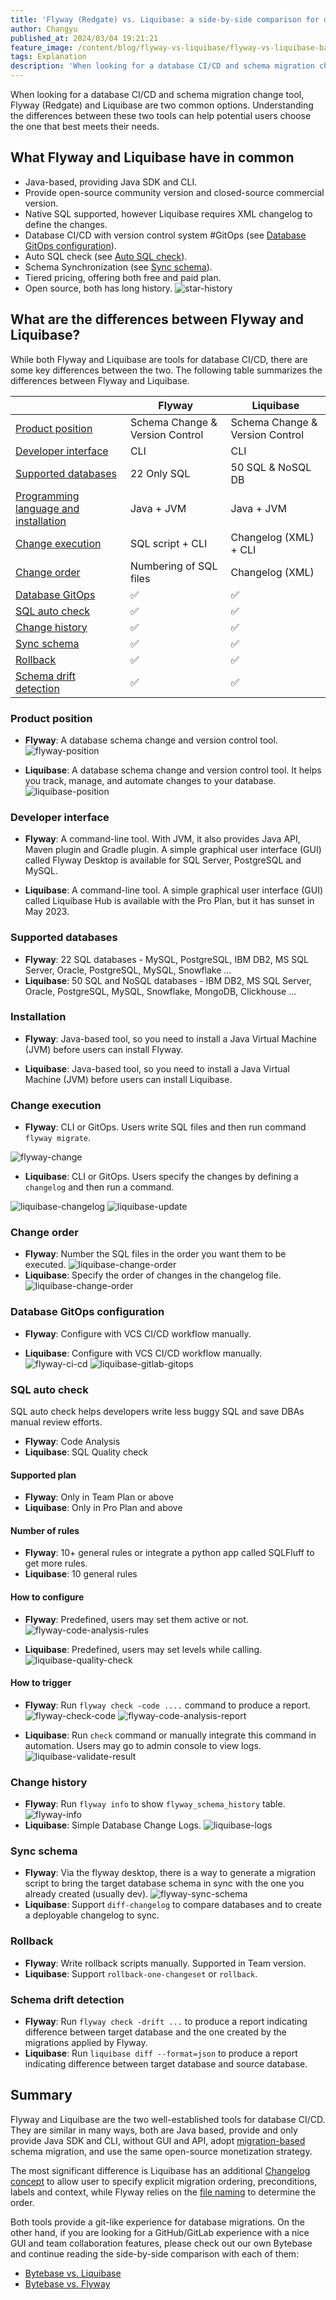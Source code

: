 ```yaml
---
title: 'Flyway (Redgate) vs. Liquibase: a side-by-side comparison for database schema migration'
author: Changyu
published_at: 2024/03/04 19:21:21
feature_image: /content/blog/flyway-vs-liquibase/flyway-vs-liquibase-banner.webp
tags: Explanation
description: 'When looking for a database CI/CD and schema migration change tool, Flyway and Liquibase are two common options. Understanding the differences between these two tools can help potential users choose the one that best meets their needs.'
---
```


When looking for a database CI/CD and schema migration change tool, Flyway (Redgate) and Liquibase are two common options. Understanding the differences between these two tools can help potential users choose the one that best meets their needs.

## What Flyway and Liquibase have in common

- Java-based, providing Java SDK and CLI.
- Provide open-source community version and closed-source commercial version.
- Native SQL supported, however Liquibase requires XML changelog to define the changes.
- Database CI/CD with version control system #GitOps (see [Database GitOps configuration](#database-gitops-configuration)).
- Auto SQL check (see [Auto SQL check](#sql-auto-check)).
- Schema Synchronization (see [Sync schema](#sync-schema)).
- Tiered pricing, offering both free and paid plan.
- Open source, both has long history.
  ![star-history](/content/blog/flyway-vs-liquibase/star-history-flyway-vs-liquibase.webp)

## What are the differences between Flyway and Liquibase?

While both Flyway and Liquibase are tools for database CI/CD, there are some key differences between the two. The following table summarizes the differences between Flyway and Liquibase.

|                                                        | Flyway                          | Liquibase                       |
| ------------------------------------------------------ | ------------------------------- | ------------------------------- |
| [Product position](#product-position)                  | Schema Change & Version Control | Schema Change & Version Control |
| [Developer interface](#developer-interface)            | CLI                             | CLI                             |
| [Supported databases](#supported-databases)            | 22 Only SQL                     | 50 SQL & NoSQL DB               |
| [Programming language and installation](#installation) | Java + JVM                      | Java + JVM                      |
| [Change execution](#change-execution)                  | SQL script + CLI                | Changelog (XML) + CLI           |
| [Change order](#change-order)                          | Numbering of SQL files          | Changelog (XML)                 |
| [Database GitOps](#database-gitops-configuration)      | ✅                              | ✅                              |
| [SQL auto check](#sql-auto-check)                      | ✅                              | ✅                              |
| [Change history](#change-history)                      | ✅                              | ✅                              |
| [Sync schema](#sync-schema)                            | ✅                              | ✅                              |
| [Rollback](#rollback)                                  | ✅                              | ✅                              |
| [Schema drift detection](#schema-drift-detection)      | ✅                              | ✅                              |

### Product position

- **Flyway**: A database schema change and version control tool.
  ![flyway-position](/content/blog/bytebase-vs-flyway/flyway-position.webp)

- **Liquibase**: A database schema change and version control tool. It helps you track, manage, and automate changes to your database.
  ![liquibase-position](/content/blog/flyway-vs-liquibase/liquibase-position.webp)

### Developer interface

- **Flyway**: A command-line tool. With JVM, it also provides Java API, Maven plugin and Gradle plugin. A simple graphical user interface (GUI) called Flyway Desktop is available for SQL Server, PostgreSQL and MySQL.

- **Liquibase**: A command-line tool. A simple graphical user interface (GUI) called Liquibase Hub is available with the Pro Plan, but it has sunset in May 2023.

### Supported databases

- **Flyway**: 22 SQL databases - MySQL, PostgreSQL, IBM DB2, MS SQL Server, Oracle, PostgreSQL, MySQL, Snowflake ...
- **Liquibase**: 50 SQL and NoSQL databases - IBM DB2, MS SQL Server, Oracle, PostgreSQL, MySQL, Snowflake, MongoDB, Clickhouse ...

### Installation

- **Flyway**: Java-based tool, so you need to install a Java Virtual Machine (JVM) before users can install Flyway.

- **Liquibase**: Java-based tool, so you need to install a Java Virtual Machine (JVM) before users can install Liquibase.

### Change execution

- **Flyway**: CLI or GitOps. Users write SQL files and then run command `flyway migrate`.

![flyway-change](/content/blog/bytebase-vs-flyway/flyway-change.webp)

- **Liquibase**: CLI or GitOps. Users specify the changes by defining a `changelog` and then run a command.

![liquibase-changelog](/content/blog/flyway-vs-liquibase/liquibase-changelog.webp)
![liquibase-update](/content/blog/flyway-vs-liquibase/liquibase-update.webp)

### Change order

- **Flyway**: Number the SQL files in the order you want them to be executed.
  ![liquibase-change-order](/content/blog/flyway-vs-liquibase/flyway-change-order.webp)
- **Liquibase**: Specify the order of changes in the changelog file.
  ![liquibase-change-order](/content/blog/flyway-vs-liquibase/liquibase-change-order.webp)

### Database GitOps configuration

- **Flyway**: Configure with VCS CI/CD workflow manually.

- **Liquibase**: Configure with VCS CI/CD workflow manually.
  ![flyway-ci-cd](/content/blog/bytebase-vs-flyway/flyway-ci-cd.webp)
  ![liquibase-gitlab-gitops](/content/blog/flyway-vs-liquibase/liquibase-gitlab-gitops.webp)

### SQL auto check

SQL auto check helps developers write less buggy SQL and save DBAs manual review efforts.

- **Flyway**: Code Analysis
- **Liquibase**: SQL Quality check

#### Supported plan

- **Flyway**: Only in Team Plan or above
- **Liquibase**: Only in Pro Plan and above

#### Number of rules

- **Flyway**: 10+ general rules or integrate a python app called SQLFluff to get more rules.
- **Liquibase**: 10 general rules

#### How to configure

- **Flyway**: Predefined, users may set them active or not.
  ![flyway-code-analysis-rules](/content/blog/bytebase-vs-flyway/flyway-code-analysis-rules.webp)

- **Liquibase**: Predefined, users may set levels while calling.
  ![liquibase-quality-check](/content/blog/flyway-vs-liquibase/liquibase-quality-check.webp)

#### How to trigger

- **Flyway**: Run `flyway check -code ....` command to produce a report.
  ![flyway-check-code](/content/blog/bytebase-vs-flyway/flyway-check-code.webp)
  ![flyway-code-analysis-report](/content/blog/bytebase-vs-flyway/flyway-code-analysis-report.webp)

- **Liquibase**: Run `check` command or manually integrate this command in automation. Users may go to admin console to view logs.
  ![liquibase-validate-result](/content/blog/flyway-vs-liquibase/liquibase-validate-result.webp)

### Change history

- **Flyway**: Run `flyway info` to show `flyway_schema_history` table.
  ![flyway-info](/content/blog/bytebase-vs-flyway/flyway-info.webp)
- **Liquibase**: Simple Database Change Logs.
  ![liquibase-logs](/content/blog/flyway-vs-liquibase/liquibase-logs.webp)

### Sync schema

- **Flyway**: Via the flyway desktop, there is a way to generate a migration script to bring the target database schema in sync with the one you already created (usually dev).
  ![flyway-sync-schema](/content/blog/bytebase-vs-flyway/flyway-sync-schema.webp)
- **Liquibase**: Support `diff-changelog` to compare databases and to create a deployable changelog to sync.

### Rollback

- **Flyway**: Write rollback scripts manually. Supported in Team version.
- **Liquibase**: Support `rollback-one-changeset` or `rollback`.

### Schema drift detection

- **Flyway**: Run `flyway check -drift ...` to produce a report indicating difference between target database and the one created by the migrations applied by Flyway.
- **Liquibase**: Run `liquibase diff --format=json` to produce a report indicating difference between target database and source database.

## Summary

Flyway and Liquibase are the two well-established tools for database CI/CD. They are similar in many ways, both are Java based, provide and only provide Java SDK and CLI, without GUI and API, adopt [migration-based](/blog/database-version-control-state-based-vs-migration-based/#migration-based-version-control-imperative) schema migration, and
use the same open-source monetization strategy.

The most significant difference is Liquibase has an additional [Changelog concept](https://docs.liquibase.com/concepts/changelogs/home.html) to allow user to specify explicit migration ordering, preconditions, labels and context,
while Flyway relies on the [file naming](https://flywaydb.org/documentation/concepts/migrations#naming-1) to determine the order.

Both tools provide a git-like experience for database migrations. On the other hand, if you are looking for a GitHub/GitLab experience with a nice GUI and team collaboration features, please check out our own Bytebase and continue reading the side-by-side comparison with each of them:

- [Bytebase vs. Liquibase](/blog/bytebase-vs-liquibase/)
- [Bytebase vs. Flyway](/blog/bytebase-vs-flyway/)
